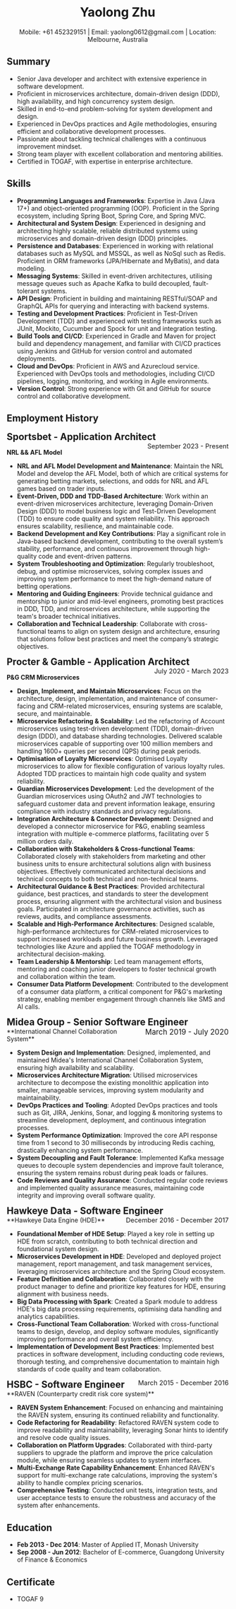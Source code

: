 <div style="text-align: center;">
  <h1>Yaolong Zhu</h1>
  Mobile: +61 452329151 | Email: yaolong0612@gmail.com | Location: Melbourne, Australia
</div>

## Summary
- Senior Java developer and architect with extensive experience in software development.
- Proficient in microservices architecture, domain-driven design (DDD), high availability, and high concurrency system design.
- Skilled in end-to-end problem-solving for system development and design.
- Experienced in DevOps practices and Agile methodologies, ensuring efficient and collaborative development processes.
- Passionate about tackling technical challenges with a continuous improvement mindset.
- Strong team player with excellent collaboration and mentoring abilities.
- Certified in TOGAF, with expertise in enterprise architecture.

## Skills
- **Programming Languages and Frameworks**: Expertise in Java (Java 17+) and object-oriented programming (OOP). Proficient in the Spring ecosystem, including Spring Boot, Spring Core, and Spring MVC.
- **Architectural and System Design**: Experienced in designing and architecting highly scalable, reliable distributed systems using microservices and domain-driven design (DDD) principles.
- **Persistence and Databases**:  Experienced in working with relational databases such as MySQL and MSSQL, as well as NoSql such as Redis. Proficient in ORM frameworks (JPA/Hibernate and MyBatis), and data modeling.
- **Messaging Systems**: Skilled in event-driven architectures, utilising message queues such as Apache Kafka to build decoupled, fault-tolerant systems.
- **API Design**: Proficient in building and maintaining RESTful/SOAP and GraphQL APIs for querying and interacting with backend systems.
- **Testing and Development Practices**: Proficient in Test-Driven Development (TDD) and experienced with testing frameworks such as JUnit, Mockito, Cucumber and Spock for unit and integration testing.
- **Build Tools and CI/CD**: Experienced in Gradle and Maven for project build and dependency management, and familiar with CI/CD practices using Jenkins and GitHub for version control and automated deployments.
- **Cloud and DevOps**: Proficient in AWS and Azurecloud service. Experienced with DevOps tools and methodologies, including CI/CD pipelines, logging, monitoring, and working in Agile environments.
- **Version Control**: Strong experience with Git and GitHub for source control and collaborative development.

## Employment History

<div style="font-size: 1.5em;">
  <strong>Sportsbet - Application Architect</strong>
  <span style="font-size: 0.7em; float:right;">September 2023 - Present</span>
</div>

**NRL && AFL Model**

- **NRL and AFL Model Development and Maintenance**: Maintain the NRL Model and develop the AFL Model, both of which are critical systems for generating betting markets, selections, and odds for NRL and AFL games based on trader inputs.
- **Event-Driven, DDD and TDD-Based Architecture**: Work within an event-driven microservices architecture, leveraging Domain-Driven Design (DDD) to model business logic and Test-Driven Development (TDD) to ensure code quality and system reliability. This approach ensures scalability, resilience, and maintainable code.
- **Backend Development and Key Contributions**: Play a significant role in Java-based backend development, contributing to the overall system’s stability, performance, and continuous improvement through high-quality code and event-driven patterns.
- **System Troubleshooting and Optimization**: Regularly troubleshoot, debug, and optimise microservices, solving complex issues and improving system performance to meet the high-demand nature of betting operations.
- **Mentoring and Guiding Engineers**: Provide technical guidance and mentorship to junior and mid-level engineers, promoting best practices in DDD, TDD, and microservices architecture, while supporting the team's broader technical initiatives.
- **Collaboration and Technical Leadership**: Collaborate with cross-functional teams to align on system design and architecture, ensuring that solutions follow best practices and meet the company’s strategic objectives.


<div style="font-size: 1.5em;">
  <strong>Procter & Gamble - Application Architect</strong>
  <span style="font-size: 0.7em; float:right;">July 2020 - March 2023</span>
</div>

**P&G CRM Microservices**

- **Design, Implement, and Maintain Microservices**: Focus on the architecture, design, implementation, and maintenance of consumer-facing and CRM-related microservices, ensuring systems are scalable, secure, and maintainable.
- **Microservice Refactoring & Scalability**: Led the refactoring of Account microservices using test-driven development (TDD), domain-driven design (DDD), and database sharding technologies. Delivered scalable microservices capable of supporting over 100 million members and handling 1600+ queries per second (QPS) during peak periods.
- **Optimisation of Loyalty Microservices**: Optimised Loyalty microservices to allow for flexible configuration of various loyalty rules. Adopted TDD practices to maintain high code quality and system reliability.
- **Guardian Microservices Development**: Led the development of the Guardian microservices using OAuth2 and JWT technologies to safeguard customer data and prevent information leakage, ensuring compliance with industry standards and privacy regulations.
- **Integration Architecture & Connector Development**: Designed and developed a connector microservice for P&G, enabling seamless integration with multiple e-commerce platforms, facilitating over 5 million orders daily.
- **Collaboration with Stakeholders & Cross-functional Teams**: Collaborated closely with stakeholders from marketing and other business units to ensure architectural solutions align with business objectives. Effectively communicated architectural decisions and technical concepts to both technical and non-technical teams.
- **Architectural Guidance & Best Practices**: Provided architectural guidance, best practices, and standards to steer the development process, ensuring alignment with the architectural vision and business goals. Participated in architecture governance activities, such as reviews, audits, and compliance assessments.
- **Scalable and High-Performance Architectures**: Designed scalable, high-performance architectures for CRM-related microservices to support increased workloads and future business growth. Leveraged technologies like Azure and applied the TOGAF methodology in architectural decision-making.
- **Team Leadership & Mentorship**: Led team management efforts, mentoring and coaching junior developers to foster technical growth and collaboration within the team.
- **Consumer Data Platform Development**: Contributed to the development of a consumer data platform, a critical component for P&G's marketing strategy, enabling member engagement through channels like SMS and AI calls.

<div style="font-size: 1.5em;">
  <strong>Midea Group - Senior Software Engineer</strong>
  <span style="font-size: 0.8em; float:right;">March 2019 - July 2020</span>
</div>
**International Channel Collaboration System**

- **System Design and Implementation**: Designed, implemented, and maintained Midea's International Channel Collaboration System, ensuring high availability and scalability.
- **Microservices Architecture Migration**: Utilised microservices architecture to decompose the existing monolithic application into smaller, manageable services, improving system modularity and maintainability.
- **DevOps Practices and Tooling**: Adopted DevOps practices and tools such as Git, JIRA, Jenkins, Sonar, and logging & monitoring systems to streamline development, deployment, and continuous integration processes.
- **System Performance Optimization**: Improved the core API response time from 1 second to 30 milliseconds by introducing Redis caching, drastically enhancing system performance.
- **System Decoupling and Fault Tolerance**: Implemented Kafka message queues to decouple system dependencies and improve fault tolerance, ensuring the system remains robust during peak loads or failures.
- **Code Reviews and Quality Assurance**: Conducted regular code reviews and implemented quality assurance measures, maintaining code integrity and improving overall software quality.

<div style="font-size: 1.5em;">
  <strong>Hawkeye Data - Software Engineer</strong>
  <span style="font-size: 0.7em; float:right;">December 2016 - December 2017</span>
</div>
**Hawkeye Data Engine (HDE)**

- **Foundational Member of HDE Setup**: Played a key role in setting up HDE from scratch, contributing to both technical direction and foundational system design.
- **Microservices Development in HDE**: Developed and deployed project management, report management, and task management services, leveraging microservices architecture and the Spring Cloud ecosystem.
- **Feature Definition and Collaboration**: Collaborated closely with the product manager to define and prioritize key features for HDE, ensuring alignment with business needs.
- **Big Data Processing with Spark**: Created a Spark module to address HDE's big data processing requirements, optimising data handling and analytics capabilities.
- **Cross-Functional Team Collaboration**: Worked with cross-functional teams to design, develop, and deploy software modules, significantly improving performance and overall system efficiency.
- **Implementation of Development Best Practices**: Implemented best practices in software development, including conducting code reviews, thorough testing, and comprehensive documentation to maintain high standards of code quality and team collaboration.

<div style="font-size: 1.5em;">
  <strong>HSBC - Software Engineer</strong>
  <span style="font-size: 0.7em; float:right;">March 2015 - December 2016</span>
</div>
**RAVEN (Counterparty credit risk core system)**

- **RAVEN System Enhancement**: Focused on enhancing and maintaining the RAVEN system, ensuring its continued reliability and functionality.
- **Code Refactoring for Readability**: Refactored RAVEN system code to improve readability and maintainability, leveraging Sonar hints to identify and resolve code quality issues.
- **Collaboration on Platform Upgrades**: Collaborated with third-party suppliers to upgrade the platform and improve the price calculation module, while ensuring seamless updates to system interfaces.
- **Multi-Exchange Rate Capability Enhancement**: Enhanced RAVEN's support for multi-exchange rate calculations, improving the system's ability to handle complex pricing scenarios.
- **Comprehensive Testing**: Conducted unit tests, integration tests, and user acceptance tests to ensure the robustness and accuracy of the system after enhancements.

## Education
- **Feb 2013 - Dec 2014**: Master of Applied IT, Monash University
- **Sep 2008 - Jun 2012**: Bachelor of E-commerce, Guangdong University of Finance & Economics

## Certificate
- TOGAF 9